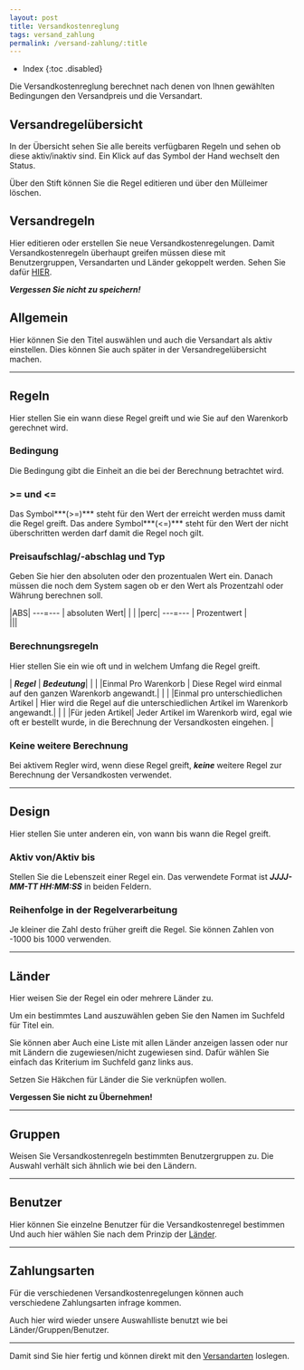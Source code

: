 ```yaml
---
layout: post
title: Versandkostenreglung
tags: versand_zahlung
permalink: /versand-zahlung/:title
---
```



+ Index
{:toc .disabled}


Die Versandkostenreglung berechnet nach denen von Ihnen gewählten Bedingungen den Versandpreis und die Versandart.


## Versandregelübersicht


In der Übersicht sehen Sie alle bereits verfügbaren Regeln und sehen ob diese aktiv/inaktiv sind.
Ein Klick auf das Symbol der Hand wechselt den Status.


Über den Stift können Sie die Regel editieren und über den Mülleimer löschen.


## Versandregeln


Hier editieren oder erstellen Sie neue Versandkostenregelungen.
Damit Versandkostenregeln überhaupt greifen müssen diese mit Benutzergruppen, Versandarten und Länder gekoppelt werden.
Sehen Sie dafür [HIER][Versandarten].


***Vergessen Sie nicht zu speichern!***


## Allgemein


Hier können Sie den Titel auswählen und auch die Versandart als aktiv einstellen.
Dies können Sie auch später in der Versandregelübersicht machen.


---


## Regeln


Hier stellen Sie ein wann diese Regel greift und wie Sie auf den Warenkorb gerechnet wird.


### Bedingung


Die Bedingung gibt die Einheit an die bei der Berechnung betrachtet wird.


### >= und <=


Das Symbol***(>=)*** steht für den Wert der erreicht werden muss damit die Regel greift.
Das andere Symbol***(<=)*** steht für den Wert der nicht überschritten werden darf damit die Regel noch gilt.


### Preisaufschlag/-abschlag und Typ


Geben Sie hier den absoluten oder den prozentualen Wert ein.
Danach müssen die noch dem System sagen ob er den Wert als Prozentzahl oder Währung berechnen soll.


|ABS| ---=--- | absoluten Wert|
|                                      |
|perc| ---=--- | Prozentwert     |  
|||


### Berechnungsregeln


Hier stellen Sie ein wie oft und in welchem Umfang die Regel greift.


| ***Regel*** | ***Bedeutung***|
|                             |
|Einmal Pro Warenkorb                      | Diese Regel wird einmal auf den ganzen Warenkorb angewandt.|
|                                                                                                                                                   |
|Einmal pro unterschiedlichen Artikel | Hier wird die Regel auf die unterschiedlichen Artikel im Warenkorb angewandt.|
|                                                                                                                       |
|Für jeden Artikel| Jeder Artikel im Warenkorb wird, egal wie oft er bestellt wurde,  in die Berechnung der Versandkosten eingehen.  |


### Keine weitere Berechnung


Bei aktivem Regler wird, wenn diese Regel greift, ***keine*** weitere Regel zur Berechnung der Versandkosten verwendet.


---


## Design


Hier stellen Sie unter anderen ein, von wann bis wann die Regel greift.


### Aktiv von/Aktiv bis


Stellen Sie die Lebenszeit einer Regel ein.
Das verwendete Format ist ***JJJJ-MM-TT HH:MM:SS*** in beiden Feldern.


### Reihenfolge in der Regelverarbeitung


Je kleiner die Zahl desto früher greift die Regel.
Sie können Zahlen von -1000 bis 1000 verwenden.


---


## Länder


Hier weisen Sie der Regel ein oder mehrere Länder zu.


Um ein bestimmtes Land auszuwählen geben Sie den Namen im Suchfeld für Titel ein.


Sie können aber Auch eine Liste mit allen Länder anzeigen lassen oder nur mit Ländern die zugewiesen/nicht zugewiesen sind. Dafür wählen Sie einfach das Kriterium im Suchfeld ganz links aus.


Setzen Sie Häkchen für Länder die Sie verknüpfen wollen.


**Vergessen Sie nicht zu Übernehmen!**




---


## Gruppen


Weisen Sie Versandkostenregeln bestimmten Benutzergruppen zu.
Die Auswahl verhält sich ähnlich wie bei den Ländern.


---


## Benutzer


Hier können Sie einzelne Benutzer für die Versandkostenregel bestimmen
Und auch hier wählen Sie nach dem Prinzip der [Länder].


---


## Zahlungsarten


Für die verschiedenen Versandkostenregelungen können auch verschiedene Zahlungsarten infrage kommen.


Auch hier wird wieder unsere Auswahlliste benutzt wie bei Länder/Gruppen/Benutzer.


---


Damit sind Sie hier fertig und können direkt mit den [Versandarten] loslegen.


[Länder]: #lnder
[Versandarten]: /wiki/versand-zahlung/versandarten
